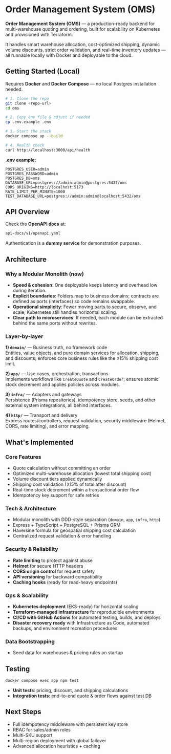 # Order Management System (OMS)

**Order Management System (OMS)** — a production-ready backend for multi-warehouse quoting and ordering, built for scalability on Kubernetes and provisioned with Terraform.

It handles smart warehouse allocation, cost-optimized shipping, dynamic volume discounts, strict order validation, and real-time inventory updates — all runnable locally with Docker and deployable to the cloud.

## Getting Started (Local)

Requires **Docker** and **Docker Compose** — no local Postgres installation needed.

```bash
# 1. Clone the repo
git clone <repo-url>
cd oms

# 2. Copy env file & adjust if needed
cp .env.example .env

# 3. Start the stack
docker compose up --build

# 4. Health check
curl http://localhost:3000/api/health
```

**.env example:**

```env
POSTGRES_USER=admin
POSTGRES_PASSWORD=admin
POSTGRES_DB=oms
DATABASE_URL=postgres://admin:admin@postgres:5432/oms
CORS_ORIGINS=http://localhost:5173
RATE_LIMIT_PER_MINUTE=1000
TEST_DATABASE_URL=postgres://admin:admin@localhost:5432/oms
```

## API Overview

Check the **OpenAPI docs** at:

```bash
api-docs/v1/openapi.yaml
```

Authentication is a **dummy service** for demonstration purposes.

## Architecture

### Why a Modular Monolith (now)

- **Speed & cohesion**: One deployable keeps latency and overhead low during iteration.
- **Explicit boundaries**: Folders map to business domains; contracts are defined as ports (interfaces) so code remains swappable.
- **Operational simplicity**: Fewer moving parts to secure, observe, and scale; Kubernetes still handles horizontal scaling.
- **Clear path to microservices**: If needed, each module can be extracted behind the same ports without rewrites.

### Layer-by-layer

**1) `domain/`** — Business truth, no framework code  
Entities, value objects, and pure domain services for allocation, shipping, and discounts; enforces core business rules like the ≤15% shipping cost limit.

**2) `app/`** — Use cases, orchestration, transactions  
Implements workflows like `CreateQuote` and `CreateOrder`; ensures atomic stock decrement and applies policies across modules.

**3) `infra/`** — Adapters and gateways  
Persistence (Prisma repositories), idempotency store, seeds, and other external system integrations, all behind interfaces.

**4) `http/`** — Transport and delivery  
Express routes/controllers, request validation, security middleware (Helmet, CORS, rate limiting), and error mapping.

## What's Implemented

### Core Features

- Quote calculation without committing an order
- Optimized multi-warehouse allocation (lowest total shipping cost)
- Volume discount tiers applied dynamically
- Shipping cost validation (≤15% of total after discount)
- Real-time stock decrement within a transactional order flow
- Idempotency key support for safe retries

### Tech & Architecture

- Modular monolith with DDD-style separation (`domain`, `app`, `infra`, `http`)
- Express + TypeScript + PostgreSQL + Prisma ORM
- Haversine formula for geospatial shipping cost calculation
- Centralized request validation & error handling

### Security & Reliability

- **Rate limiting** to protect against abuse
- **Helmet** for secure HTTP headers
- **CORS origin control** for request safety
- **API versioning** for backward compatibility
- **Caching hooks** (ready for read-heavy endpoints)

### Ops & Scalability

- **Kubernetes deployment** (EKS-ready) for horizontal scaling
- **Terraform-managed infrastructure** for reproducible environments
- **CI/CD with GitHub Actions** for automated testing, builds, and deploys
- **Disaster recovery ready** with Infrastructure as Code, automated backups, and environment recreation procedures

### Data Bootstrapping

- Seed data for warehouses & pricing rules on startup

## Testing

```bash
docker compose exec app npm test
```

- **Unit tests**: pricing, discount, and shipping calculations
- **Integration tests**: end-to-end quote & order flows against test DB

## Next Steps

- Full idempotency middleware with persistent key store
- RBAC for sales/admin roles
- Multi-SKU support
- Multi-region deployment with global failover
- Advanced allocation heuristics + caching
